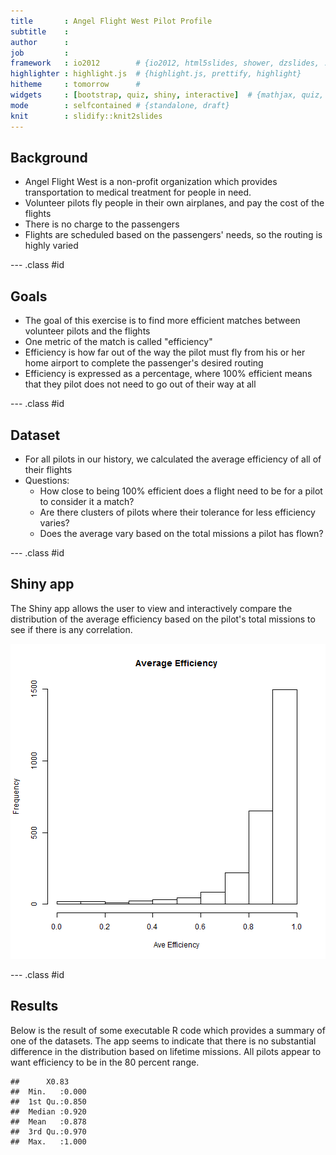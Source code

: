 ```yaml
---
title       : Angel Flight West Pilot Profile
subtitle    : 
author      : 
job         : 
framework   : io2012        # {io2012, html5slides, shower, dzslides, ...}
highlighter : highlight.js  # {highlight.js, prettify, highlight}
hitheme     : tomorrow      # 
widgets     : [bootstrap, quiz, shiny, interactive]  # {mathjax, quiz, shiny, bootstrap}
mode        : selfcontained # {standalone, draft}
knit        : slidify::knit2slides
---
```


## Background

- Angel Flight West is a non-profit organization which provides transportation to medical treatment for people in need.
- Volunteer pilots fly people in their own airplanes, and pay the cost of the flights
- There is no charge to the passengers
- Flights are scheduled based on the passengers' needs, so the routing is highly varied

--- .class #id 

## Goals

- The goal of this exercise is to find more efficient matches between volunteer pilots and the flights
- One metric of the match is called "efficiency"
- Efficiency is how far out of the way the pilot must fly from his or her home airport to complete the passenger's desired routing
- Efficiency is expressed as a percentage, where 100% efficient means that they pilot does not need to go out of their way at all

--- .class #id 

## Dataset

- For all pilots in our history, we calculated the average efficiency of all of their flights
- Questions:
  - How close to being 100% efficient does a flight need to be for a pilot to consider it a match?
  - Are there clusters of pilots where their tolerance for less efficiency varies?
  - Does the average vary based on the total missions a pilot has flown?

--- .class #id 

## Shiny app

The Shiny app allows the user to view and interactively compare the distribution of the average efficiency based on
the pilot's total missions to see if there is any correlation.

![plot of chunk unnamed-chunk-1](assets/fig/unnamed-chunk-1-1.png) 

--- .class #id 

## Results

Below is the result of some executable R code which provides a summary of one of the datasets. The app seems
to indicate that there is no substantial difference in the distribution based on lifetime missions. All pilots
appear to want efficiency to be in the 80 percent range.


```
##      X0.83      
##  Min.   :0.000  
##  1st Qu.:0.850  
##  Median :0.920  
##  Mean   :0.878  
##  3rd Qu.:0.970  
##  Max.   :1.000
```
